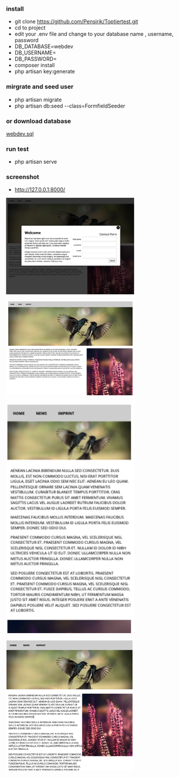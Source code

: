 ### install

-   git clone https://github.com/Pensirik/Toptiertest.git
-   cd to project
-   edit your .env file and change to your database name , username, password
-   DB_DATABASE=webdev
-   DB_USERNAME=
-   DB_PASSWORD=
-   composer install
-   php artisan key:generate

### mirgrate and seed user

-   php artisan migrate
-   php artisan db:seed --class=FormfieldSeeder

### or download database 
<p align="left">
  <a href="https://github.com/Pensirik/clbs_test/blob/main/public/webdev.sql"> webdev.sql </a>
</p>

### run test

-   php artisan serve



### screenshot

-   http://127.0.0.1:8000/

<p align="left">
  <img src="https://github.com/Pensirik/clbs_test/blob/main/public/screenshot/1.png" width="350" alt="accessibility text">
</p>
<p align="left">
  <img src="https://github.com/Pensirik/clbs_test/blob/main/public/screenshot/2.png" width="350" alt="accessibility text">
</p>
<p align="left">
  <img src="https://github.com/Pensirik/clbs_test/blob/main/public/screenshot/3.png" width="350" alt="accessibility text">
</p>
<p align="left">
  <img src="https://github.com/Pensirik/clbs_test/blob/main/public/screenshot/4.png" width="350" alt="accessibility text">
</p>
